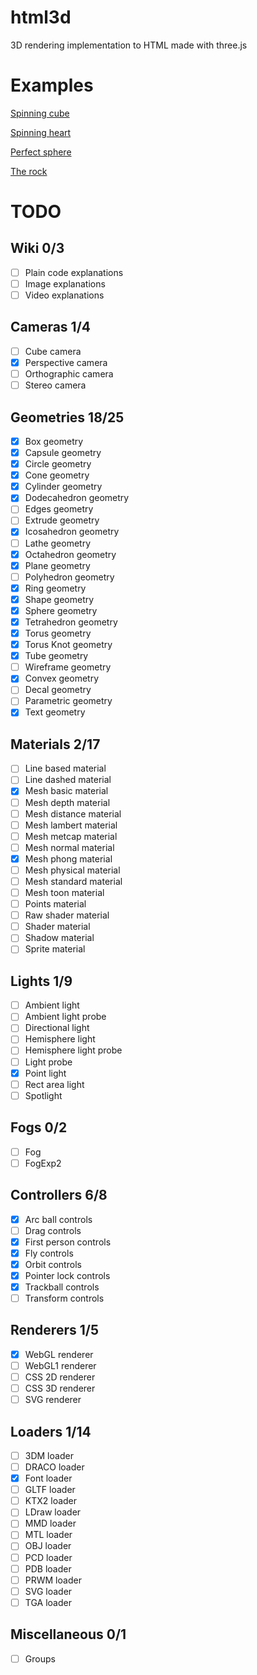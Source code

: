 # html3d

3D rendering implementation to HTML made with three.js

# Examples

[Spinning cube](https://oguzhanumutlu.github.io/html3d/examples/cube.html)

[Spinning heart](https://oguzhanumutlu.github.io/html3d/examples/heart.html)

[Perfect sphere](https://oguzhanumutlu.github.io/html3d/examples/sphere.html)

[The rock](https://oguzhanumutlu.github.io/html3d/examples/rock.html)

# TODO

## Wiki 0/3

- [ ] Plain code explanations
- [ ] Image explanations
- [ ] Video explanations

## Cameras 1/4

- [ ] Cube camera
- [X] Perspective camera
- [ ] Orthographic camera
- [ ] Stereo camera

## Geometries 18/25

- [X] Box geometry
- [X] Capsule geometry
- [X] Circle geometry
- [X] Cone geometry
- [X] Cylinder geometry
- [X] Dodecahedron geometry
- [ ] Edges geometry
- [ ] Extrude geometry
- [X] Icosahedron geometry
- [ ] Lathe geometry
- [X] Octahedron geometry
- [X] Plane geometry
- [ ] Polyhedron geometry
- [X] Ring geometry
- [X] Shape geometry
- [X] Sphere geometry
- [X] Tetrahedron geometry
- [X] Torus geometry
- [X] Torus Knot geometry
- [X] Tube geometry
- [ ] Wireframe geometry
- [X] Convex geometry
- [ ] Decal geometry
- [ ] Parametric geometry
- [X] Text geometry

## Materials 2/17

- [ ] Line based material
- [ ] Line dashed material
- [X] Mesh basic material
- [ ] Mesh depth material
- [ ] Mesh distance material
- [ ] Mesh lambert material
- [ ] Mesh metcap material
- [ ] Mesh normal material
- [X] Mesh phong material
- [ ] Mesh physical material
- [ ] Mesh standard material
- [ ] Mesh toon material
- [ ] Points material
- [ ] Raw shader material
- [ ] Shader material
- [ ] Shadow material
- [ ] Sprite material

## Lights 1/9

- [ ] Ambient light
- [ ] Ambient light probe
- [ ] Directional light
- [ ] Hemisphere light
- [ ] Hemisphere light probe
- [ ] Light probe
- [X] Point light
- [ ] Rect area light
- [ ] Spotlight

## Fogs 0/2

- [ ] Fog
- [ ] FogExp2

## Controllers 6/8

- [X] Arc ball controls
- [ ] Drag controls
- [X] First person controls
- [X] Fly controls
- [X] Orbit controls
- [X] Pointer lock controls
- [X] Trackball controls
- [ ] Transform controls

## Renderers 1/5

- [X] WebGL renderer
- [ ] WebGL1 renderer
- [ ] CSS 2D renderer
- [ ] CSS 3D renderer
- [ ] SVG renderer

## Loaders 1/14

- [ ] 3DM loader
- [ ] DRACO loader
- [X] Font loader
- [ ] GLTF loader
- [ ] KTX2 loader
- [ ] LDraw loader
- [ ] MMD loader
- [ ] MTL loader
- [ ] OBJ loader
- [ ] PCD loader
- [ ] PDB loader
- [ ] PRWM loader
- [ ] SVG loader
- [ ] TGA loader

## Miscellaneous 0/1

- [ ] Groups